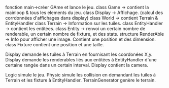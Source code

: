 
fonction main->créer GAme et lance le jeu.
class Game -> contient la mainloop & tous les elements du jeu.
class Display -> Affichage. (calcul des corrdonnées d'affichages dans display)
class World -> contient Terrain & EntityHandler
class Terrain -> Information sur les tuiles.
class EntityHandler -> contient les entitées.
class Entity -> renvoi un certain nombre de renderable, un certain nombre de fixture, et des stats.
structure RenderAble -> Info pour afficher une image. Contient une position et des dimension.
class Fixture contient une position et une taille.

Display demande les tuiles à Terrain en fournisant les coordonées X,y.
Display demande les renderables liés aux entitées à EntityHandler d'une certaine rangée dans un certain interval.
Display contient la camera.

Logic simule le jeu.
Physic simule les collision en demandant les tuiles à Terrain et les fixture à EntityHandler.
TerrainGenerator genère le terrain.
